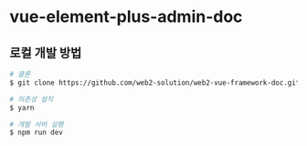 # vue-element-plus-admin-doc

## 로컬 개발 방법

```bash
# 클론
$ git clone https://github.com/web2-solution/web2-vue-framework-doc.git

# 의존성 설치
$ yarn

# 개발 서버 실행
$ npm run dev
```

